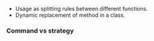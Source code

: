 * Usage as splitting rules between different functions.
* Dynamic replacement of method in a class.

### Command vs strategy
